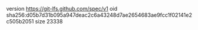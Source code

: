 version https://git-lfs.github.com/spec/v1
oid sha256:d05b7d31b095a947deac2c6a43248d7ae2654683ae9fcc1f02141e2c505b2051
size 23338
